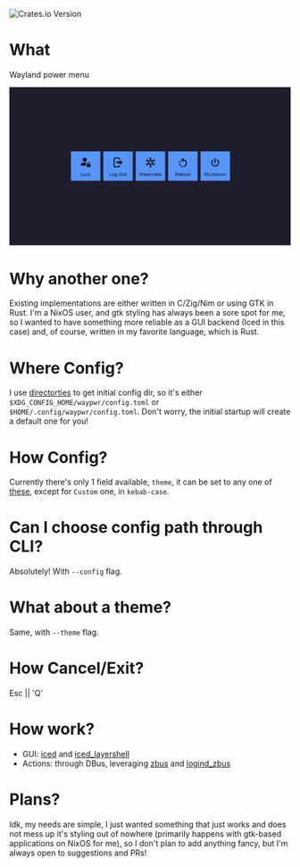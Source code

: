 ![Crates.io Version](https://img.shields.io/crates/v/waypwr)

# What
Wayland power menu

![Screenshot](./assets/screenshot.png)

# Why another one?
Existing implementations are either written in C/Zig/Nim or using GTK in Rust.
I'm a NixOS user, and gtk styling has always been a sore spot for me, so I wanted to have
something more reliable as a GUI backend (Iced in this case) and, of course, written in my
favorite language, which is Rust.

# Where Config?
I use [directorties](https://docs.rs/directories/latest/directories/) to get initial config dir, so it's either
`$XDG_CONFIG_HOME/waypwr/config.toml` or `$HOME/.config/waypwr/config.toml`.
Don't worry, the initial startup will create a default one for you!

# How Config?
Currently there's only 1 field available, `theme`, it can be set to any one of [these](https://docs.rs/iced/latest/iced/enum.Theme.html),
except for `Custom` one, in `kebab-case`.

# Can I choose config path through CLI?
Absolutely! With `--config` flag.

# What about a theme?
Same, with `--theme` flag.

# How Cancel/Exit?
Esc || 'Q'

# How work?
- GUI: [iced](https://docs.rs/iced/latest/iced/) and [iced_layershell](https://docs.rs/iced_layershell/latest/iced_layershell/)
- Actions: through DBus, leveraging [zbus](https://docs.rs/zbus/latest/zbus/) and
[logind_zbus](https://docs.rs/logind-zbus/latest/logind_zbus/)

# Plans?
Idk, my needs are simple, I just wanted something that just works and does not mess up it's styling out of nowhere
(primarily happens with gtk-based applications on NixOS for me), so I don't plan to add anything fancy, but I'm always open to suggestions and PRs!
